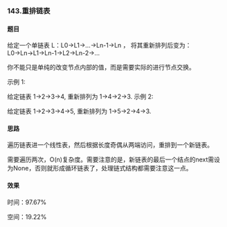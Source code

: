 ### 143.重排链表

#### 题目

给定一个单链表 L：L0→L1→…→Ln-1→Ln ，
将其重新排列后变为： L0→Ln→L1→Ln-1→L2→Ln-2→…

你不能只是单纯的改变节点内部的值，而是需要实际的进行节点交换。

示例 1:

给定链表 1->2->3->4, 重新排列为 1->4->2->3.
示例 2:

给定链表 1->2->3->4->5, 重新排列为 1->5->2->4->3.

#### 思路

遍历链表进一个线性表，然后根据长度奇偶从两端访问，重排到一个新链表。

需要遍历两次，O(n)复杂度。需要注意的是，新链表的最后一个结点的next需设为None，否则就形成循环链表了，处理链式结构都需要注意这一点。

#### 效果

时间：97.67%

空间：19.22%
